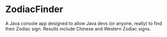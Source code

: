# ZodiacFinder
A Java console app designed to allow Java devs (or anyone, really) to find their Zodiac sign.
Results include Chinese and Western Zodiac signs. 
